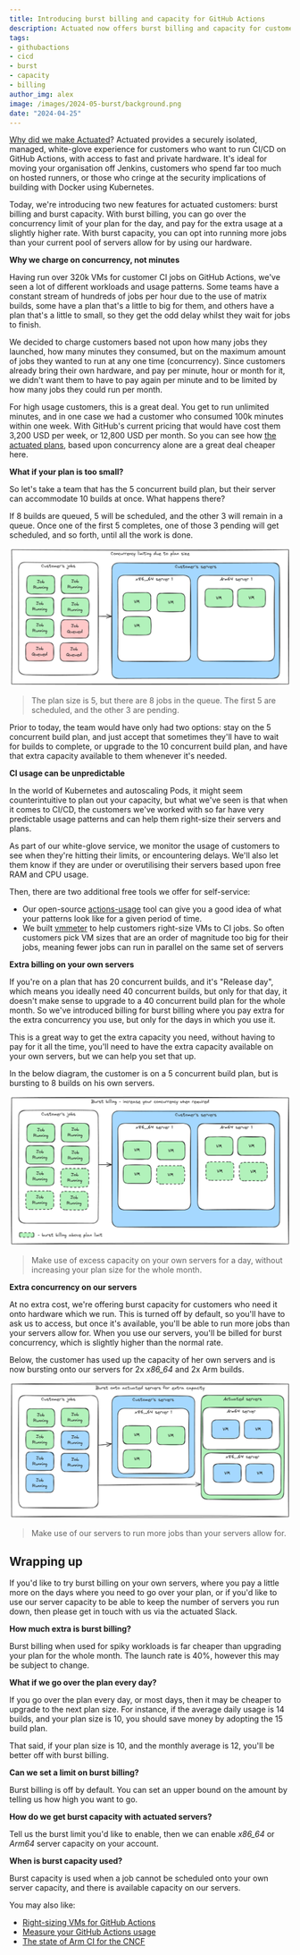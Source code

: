 ```yaml
---
title: Introducing burst billing and capacity for GitHub Actions
description: Actuated now offers burst billing and capacity for customers with spiky and unpredictable CI/CD workloads.
tags:
- githubactions
- cicd
- burst
- capacity
- billing
author_img: alex
image: /images/2024-05-burst/background.png
date: "2024-04-25"
---
```


[Why did we make Actuated](/blog/blazing-fast-ci-with-microvms)? Actuated provides a securely isolated, managed, white-glove experience for customers who want to run CI/CD on GitHub Actions, with access to fast and private hardware. It's ideal for moving your organisation off Jenkins, customers who spend far too much on hosted runners, or those who cringe at the security implications of building with Docker using Kubernetes.

Today, we're introducing two new features for actuated customers: burst billing and burst capacity. With burst billing, you can go over the concurrency limit of your plan for the day, and pay for the extra usage at a slightly higher rate. With burst capacity, you can opt into running more jobs than your current pool of servers allow for by using our hardware.

**Why we charge on concurrency, not minutes**

Having run over 320k VMs for customer CI jobs on GitHub Actions, we've seen a lot of different workloads and usage patterns. Some teams have a constant stream of hundreds of jobs per hour due to the use of matrix builds, some have a plan that's a little to big for them, and others have a plan that's a little to small, so they get the odd delay whilst they wait for jobs to finish.

We decided to charge customers based not upon how many jobs they launched, how many minutes they consumed, but on the maximum amount of jobs they wanted to run at any one time (concurrency). Since customers already bring their own hardware, and pay per minute, hour or month for it, we didn't want them to have to pay again per minute and to be limited by how many jobs they could run per month.

For high usage customers, this is a great deal. You get to run unlimited minutes, and in one case we had a customer who consumed 100k minutes within one week. With GitHub's current pricing that would have cost them 3,200 USD per week, or 12,800 USD per month. So you can see how [the actuated plans](/pricing), based upon concurrency alone are a great deal cheaper here.

**What if your plan is too small?**

So let's take a team that has the 5 concurrent build plan, but their server can accommodate 10 builds at once. What happens there?

If 8 builds are queued, 5 will be scheduled, and the other 3 will remain in a queue. Once one of the first 5 completes, one of those 3 pending will get scheduled, and so forth, until all the work is done.

![Concurrency limiting in practice](/images/2024-05-burst/limited.png)
> The plan size is 5, but there are 8 jobs in the queue. The first 5 are scheduled, and the other 3 are pending.

Prior to today, the team would have only had two options: stay on the 5 concurrent build plan, and just accept that sometimes they'll have to wait for builds to complete, or upgrade to the 10 concurrent build plan, and have that extra capacity available to them whenever it's needed.

**CI usage can be unpredictable**

In the world of Kubernetes and autoscaling Pods, it might seem counterintuitive to plan out your capacity, but what we've seen is that when it comes to CI/CD, the customers we've worked with so far have very predictable usage patterns and can help them right-size their servers and plans.

As part of our white-glove service, we monitor the usage of customers to see when they're hitting their limits, or encountering delays. We'll also let them know if they are under or overutilising their servers based upon free RAM and CPU usage.

Then, there are two additional free tools we offer for self-service:

* Our open-source [actions-usage](https://actuated.dev/blog/github-actions-usage-cli) tool can give you a good idea of what your patterns look like for a given period of time.
* We built [vmmeter](https://actuated.dev/blog/right-sizing-vms-github-actions) to help customers right-size VMs to CI jobs. So often customers pick VM sizes that are an order of magnitude too big for their jobs, meaning fewer jobs can run in parallel on the same set of servers

**Extra billing on your own servers**

If you're on a plan that has 20 concurrent builds, and it's "Release day", which means you ideally need 40 concurrent builds, but only for that day, it doesn't make sense to upgrade to a 40 concurrent build plan for the whole month. So we've introduced billing for burst billing where you pay extra for the extra concurrency you use, but only for the days in which you use it.

This is a great way to get the extra capacity you need, without having to pay for it all the time, you'll need to have the extra capacity available on your own servers, but we can help you set that up.

In the below diagram, the customer is on a 5 concurrent build plan, but is bursting to 8 builds on his own servers.

![Burst billing](/images/2024-05-burst/burst-billing.png)
> Make use of excess capacity on your own servers for a day, without increasing your plan size for the whole month.

**Extra concurrency on our servers**

At no extra cost, we're offering burst capacity for customers who need it onto hardware which we run. This is turned off by default, so you'll have to ask us to access, but once it's available, you'll be able to run more jobs than your servers allow for. When you use our servers, you'll be billed for burst concurrency, which is slightly higher than the normal rate.

Below, the customer has used up the capacity of her own servers and is now bursting onto our servers for 2x *x86_64* and 2x Arm builds.

![Use our servers](/images/2024-05-burst/actuated-servers.png)
> Make use of our servers to run more jobs than your servers allow for.

## Wrapping up

If you'd like to try burst billing on your own servers, where you pay a little more on the days where you need to go over your plan, or if you'd like to use our server capacity to be able to keep the number of servers you run down, then please get in touch with us via the actuated Slack.

**How much extra is burst billing?**

Burst billing when used for spiky workloads is far cheaper than upgrading your plan for the whole month. The launch rate is 40%, however this may be subject to change.

**What if we go over the plan every day?**

If you go over the plan every day, or most days, then it may be cheaper to upgrade to the next plan size. For instance, if the average daily usage is 14 builds, and your plan size is 10, you should save money by adopting the 15 build plan.

That said, if your plan size is 10, and the monthly average is 12, you'll be better off with burst billing.

**Can we set a limit on burst billing?**

Burst billing is off by default. You can set an upper bound on the amount by telling us how high you want to go.

**How do we get burst capacity with actuated servers?**

Tell us the burst limit you'd like to enable, then we can enable *x86_64* or *Arm64* server capacity on your account.

**When is burst capacity used?**

Burst capacity is used when a job cannot be scheduled onto your own server capacity, and there is available capacity on our servers.

You may also like:

* [Right-sizing VMs for GitHub Actions](/blog/right-sizing-vms-github-actions)
* [Measure your GitHub Actions usage](/blog/github-actions-usage-cli)
* [The state of Arm CI for the CNCF](/blog/cncf-arm-march-update)
